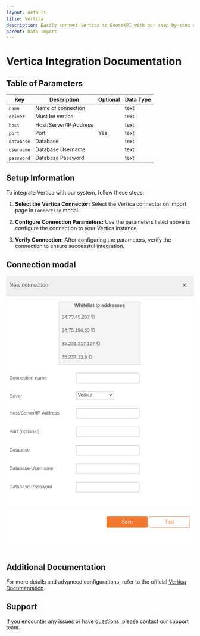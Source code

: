 ```yaml
---
layout: default
title: Vertica
description: Easily connect Vertica to BoostKPI with our step-by-step guide. Enable root-cause analysis and granular alerts on KPI changes.
parent: Data import
---
```


# Vertica Integration Documentation

## Table of Parameters

| Key        | Description            | Optional | Data Type |
|------------|------------------------|----------|-----------|
| `name`     | Name of connection     |          | text      |
| `driver`   | Must be vertica        |          | text      |
| `host`     | Host/Server/IP Address |          | text      |
| `port`     | Port                   | Yes      | text      |
| `database` | Database               |          | text      |
| `username` | Database Username      |          | text      |
| `password` | Database Password      |          | text      |

## Setup Information

To integrate Vertica with our system, follow these steps:

1. **Select the Vertica Connector:** Select the Vertica connector on import page in `Connection`
   modal.

2. **Configure Connection Parameters:** Use the parameters listed above to configure the connection
   to your Vertica instance.

3. **Verify Connection:** After configuring the parameters, verify the connection to ensure
   successful integration.

## Connection modal

![Vertica Integration](../../../images/integration/vertica-integration.png)

## Additional Documentation

For more details and advanced configurations, refer to the
official [Vertica Documentation](https://www.vertica.com/docs/9.2.x/HTML/Content/Home.htm).

## Support

If you encounter any issues or have questions, please contact our support team.
